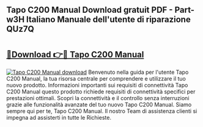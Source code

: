 ## Tapo C200 Manual Download gratuit PDF - Part-w3H Italiano Manuale dell'utente di riparazione QUz7Q

# <h2><a href="http://dfgjzf6.blite.top/?on=Tapo+C200+Manual">🔗Download 👉🔴 Tapo C200 Manual</a></h2>

[![Tapo C200 Manual download](https://i.imgur.com/lujVjoI.png)](http://dfgjzf6.blite.top/?on=Tapo+C200+Manual)
Benvenuto nella guida per l'utente Tapo C200 Manual, la tua risorsa centrale per comprendere e utilizzare il tuo nuovo prodotto. Informazioni importanti sui requisiti di connettività Tapo C200 Manual questo prodotto richiede requisiti di connettività specifici per prestazioni ottimali. Scopri la connettività e il controllo senza interruzioni grazie alle funzionalità avanzate del tuo nuovo Tapo C200 Manual. Siamo sempre qui per te, Tapo C200 Manual. Il nostro Team di assistenza clienti si impegna ad assisterti in tutte le Richieste.
